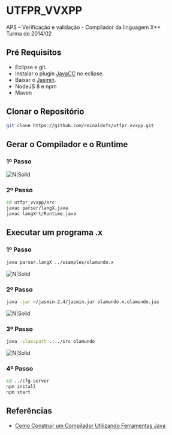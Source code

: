 # UTFPR_VVXPP
APS – Verificação e validação - Compilador da linguagem X++<br>
Turma de 2014/02

## Pré Requisitos
  - Eclipse e git.
  - Instalar o plugin [JavaCC] no eclipse.
  - Baixar o [Jasmin].
  - NodeJS 8 e npm
  - Maven

## Clonar o Repositório
```sh
git clone https://github.com/reinaldofs/utfpr_vvxpp.git
```

## Gerar o Compilador e o Runtime
### 1º Passo
![N|Solid](https://cldup.com/leoOm2O8Xz.png)

### 2º Passo
```sh
cd utfpr_vvxpp/src
javac parser/langX.java
javac langXrt/Runtime.java
```



## Executar um programa .x
### 1º Passo
```sh
java parser.langX ../ssamples/olamundo.x
```
![N|Solid](https://cldup.com/jGKmB6KSAR.png)

### 2º Passo
```sh
java -jar ~/jasmin-2.4/jasmin.jar olamundo.x.olamundo.jas
```
![N|Solid](https://cldup.com/1LipzYh3GV.png)

### 3º Passo
```sh
java -classpath .:../src olamundo
```
![N|Solid](https://cldup.com/Kxt8eu5EQY.png)

### 4º Passo
```sh
cd ../cfg-server
npm install
npm start
```


## Referências
- [Como Construir um Compilador Utilizando Ferramentas Java]

   [JavaCC]: <http://www.devmedia.com.br/conheca-agora-e-baixe-o-plugin-do-javacc-para-eclipse/2311>
   [Jasmin]: <http://jasmin.sourceforge.net/>
   [Como Construir um Compilador Utilizando Ferramentas Java]:  <http://conteudo.icmc.usp.br/pessoas/delamaro/SlidesCompiladores/CompiladoresFinal.pdf>
   



